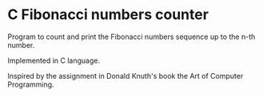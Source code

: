 # C Fibonacci numbers counter

Program to count and print the Fibonacci numbers sequence up to the n-th number.

Implemented in C language.

Inspired by the assignment in Donald Knuth's book the Art of Computer Programming.
